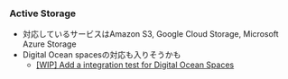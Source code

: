 ### Active Storage

* 対応しているサービスはAmazon S3, Google Cloud Storage, Microsoft Azure Storage
* Digital Ocean spacesの対応も入りそうかも
  * [\[WIP\] Add a integration test for Digital Ocean Spaces](https://github.com/rails/rails/pull/32229)
